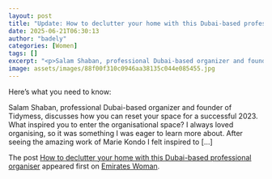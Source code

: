 ```yaml
---
layout: post
title: "Update: How to declutter your home with this Dubai-based professional organiser"
date: 2025-06-21T06:30:13
author: "badely"
categories: [Women]
tags: []
excerpt: "<p>Salam Shaban, professional Dubai-based organizer and founder of Tidymess, discusses how you can reset your space for a successful 2023. What inspir"
image: assets/images/88f00f310c0946aa38135c044e085455.jpg
---
```


Here’s what you need to know: <p>Salam Shaban, professional Dubai-based organizer and founder of Tidymess, discusses how you can reset your space for a successful 2023. What inspired you to enter the organisational space? I always loved organising, so it was something I was eager to learn more about. After seeing the amazing work of Marie Kondo I felt inspired to [&#8230;]</p>
<p>The post <a href="https://emirateswoman.com/declutter-your-home-from-this-dubai-based-professional-organiser/" rel="nofollow">How to declutter your home with this Dubai-based professional organiser</a> appeared first on <a href="https://emirateswoman.com" rel="nofollow">Emirates Woman</a>.</p>

